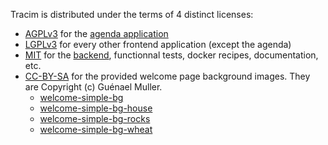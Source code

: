 Tracim is distributed under the terms of 4 distinct licenses:

 - [AGPLv3](https://www.gnu.org/licenses/agpl-3.0.html) for the [agenda application](https://github.com/tracim/tracim/tree/develop/frontend_app_agenda)
 - [LGPLv3](https://www.gnu.org/licenses/lgpl-3.0.html) for every other frontend application (except the agenda)
 - [MIT](https://opensource.org/licenses/MIT) for the [backend](https://github.com/tracim/tracim/tree/develop/backend), functionnal tests, docker recipes, documentation, etc.
 - [CC-BY-SA](https://creativecommons.org/licenses/by-sa/4.0/) for the provided welcome page background images. They are Copyright (c) Guénael Muller.
    - [welcome-simple-bg](https://github.com/tracim/tracim/blob/develop/frontend/dist/assets/branding.sample/welcome-simple-bg.jpg)
    - [welcome-simple-bg-house](https://github.com/tracim/tracim/blob/develop/frontend/dist/assets/branding.sample/welcome-simple-bg-house.jpg)
    - [welcome-simple-bg-rocks](https://github.com/tracim/tracim/blob/develop/frontend/dist/assets/branding.sample/welcome-simple-bg-rocks.jpg)
    - [welcome-simple-bg-wheat](https://github.com/tracim/tracim/blob/develop/frontend/dist/assets/branding.sample/welcome-simple-bg-wheat.jpg)
